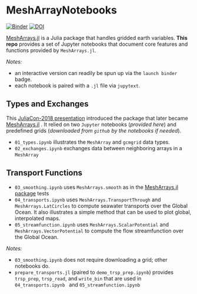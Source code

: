 # MeshArrayNotebooks

[![Binder](https://mybinder.org/badge_logo.svg)](https://mybinder.org/v2/gh/gaelforget/MeshArrayNotebooks/master)
[![DOI](https://zenodo.org/badge/147266407.svg)](https://zenodo.org/badge/latestdoi/147266407)

[MeshArrays.jl](https://github.com/gaelforget/MeshArrays.jl) is a Julia package that handles gridded earth variables. **This repo** provides a set of Jupyter notebooks that document core features and functions provided by `MeshArrays.jl`. 

_Notes:_ 

- an interactive version can readily be spun up via the `launch binder` badge.
- each notebook is paired with a `.jl` file via `jupytext`.

## Types and Exchanges

This [JuliaCon-2018 presentation](https://youtu.be/RDxAy_zSUvg) introduced the package that later became [MeshArrays.jl](https://github.com/gaelforget/MeshArrays.jl) . It relied on two `Jupyter` notebooks (_provided here_) and predefined grids (_downloaded from `github` by the notebooks if needed_).

- `01_types.ipynb` illustrates the `MeshArray` and `gcmgrid` data types.
- `02_exchanges.ipynb` exchanges data between neighboring arrays in a `MeshArray `

## Transport Functions

- `03_smoothing.ipynb` uses `MeshArrays.smooth` as in the [MeshArrays.jl package](https://github.com/gaelforget/MeshArrays.jl) tests
- `04_transports.ipynb` uses `MeshArrays.TransportThrough` and `MeshArrays.LatCircles` to compute seawater transports over the Global Ocean. It also illustrates a simple method that can be used to plot global, interpolated maps.
- `05_streamfunction.ipynb` uses `MeshArrays.ScalarPotential` and `MeshArrays.VectorPotential` to compute the flow streamfunction over the Global Ocean.

 _Notes:_
 - `03_smoothing.ipynb` does not require downloading a grid; other notebooks do.
 - `prepare_transports.jl` (paired to `demo_trsp_prep.ipynb`) provides `trsp_prep`, `trsp_read`, and `write_bin` that are used in `04_transports.ipynb ` and `05_streamfunction.ipynb`

